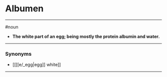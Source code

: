 # Albumen
---
#noun
- **The white part of an egg; being mostly the protein albumin and water.**
---
### Synonyms
- [[[[e/_egg|egg]] white]]
---
